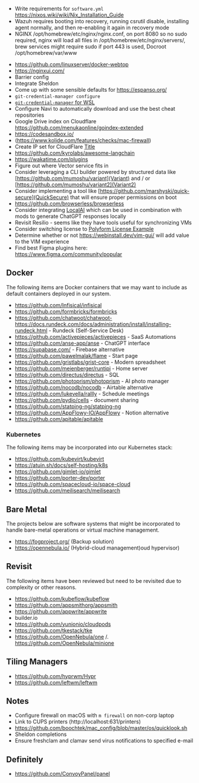 * Write requirements for `software.yml`
https://nixos.wiki/wiki/Nix_Installation_Guide
* Wazuh requires booting into recovery, running csrutil disable, installing agent normally, and then re-enabling it again in recovery mode
* NGINX /opt/homebrew/etc/nginx/nginx.conf, on port 8080 so no sudo required, nginx will load all files in /opt/homebrew/etc/nginx/servers/, brew services might require sudo if port 443 is used, Docroot /opt/homebrew/var/www
- https://github.com/linuxserver/docker-webtop
- https://nginxui.com/
- Barrier config
- Integrate Sheldon
- Come up with some sensible defaults for https://espanso.org/
- `git-credential-manager configure`
- [`git-credential-manager` for WSL](https://github.com/git-ecosystem/git-credential-manager/blob/release/docs/wsl.md)
- Configure Navi to automatically download and use the best cheat repositories
- Google Drive index on Cloudflare https://github.com/menukaonline/goindex-extended
- https://codesandbox.io/
- (https://www.kolide.com/features/checks/mac-firewall)
- Create IP set for CloudFlare [Title](https://firewalld.org/documentation/man-pages/firewalld.ipset.html)
- https://github.com/kyrolabs/awesome-langchain
- https://wakatime.com/plugins
- Figure out where Vector service fits in
- Consider leveraging a CLI builder powered by structured data like [https://github.com/mumoshu/variant](Variant) and / or [https://github.com/mumoshu/variant2](Variant2)
- Consider implementing a tool like [https://github.com/marshyski/quick-secure](QuickSecure) that will ensure proper permissions on boot
- https://github.com/browserless/browserless
- Consider integrating [LocalAI](https://github.com/go-skynet/LocalAI) which can be used in combination with mods to generate ChatGPT responses locally
- Revisit Resilio - seems like they have tools useful for synchronizing VMs
- Consider switching license to [Polyform License Example](https://github.com/dosyago/DiskerNet/blob/fun/LICENSE.md)
- Determine whether or not https://webinstall.dev/vim-gui/ will add value to the VIM experience
- Find best Figma plugins here: https://www.figma.com/community/popular
## Docker
The following items are Docker containers that we may want to include as default containers deployed in our system.
- https://github.com/Infisical/infisical
- https://github.com/formbricks/formbricks
- https://github.com/chatwoot/chatwoot- https://docs.rundeck.com/docs/administration/install/installing-rundeck.html - Rundeck (Self-Service Desk)
- https://github.com/activepieces/activepieces - SaaS Automations
- https://github.com/anse-app/anse - ChatGPT interface
- https://supabase.com/ - Firebase alternative
- https://github.com/pawelmalak/flame - Start page
- https://github.com/gristlabs/grist-core - Modern spreadsheet
- https://github.com/meienberger/runtipi - Home server
- https://github.com/directus/directus - SQL
- https://github.com/photoprism/photoprism - AI photo manager
- https://github.com/nocodb/nocodb - Airtable alternative
- https://github.com/lukevella/rallly - Schedule meetings
- https://github.com/pydio/cells - document sharing
- https://github.com/statping-ng/statping-ng
- https://github.com/AppFlowy-IO/AppFlowy - Notion alternative
- https://github.com/apitable/apitable
### Kubernetes
The following items may be incorporated into our Kubernetes stack:
- https://github.com/kubevirt/kubevirt
- https://atuin.sh/docs/self-hosting/k8s
- https://github.com/gimlet-io/gimlet
- https://github.com/porter-dev/porter
- https://github.com/spacecloud-io/space-cloud
- https://github.com/meilisearch/meilisearch
## Bare Metal
The projects below are software systems that might be incorporated to handle bare-metal operations or virtual machine management.
- https://fogproject.org/ (Backup solution)
- https://opennebula.io/ (Hybrid-cloud management)oud hypervisor)
## Revisit
The following items have been reviewed but need to be revisited due to complexity or other reasons.
- https://github.com/kubeflow/kubeflow
- https://github.com/appsmithorg/appsmith
- https://github.com/appwrite/appwrite
- builder.io
- https://github.com/yunionio/cloudpods
- https://github.com/tkestack/tke
- https://github.com/OpenNebula/one /. https://github.com/OpenNebula/minione
## Tiling Managers
- https://github.com/hyprwm/Hypr
- https://github.com/leftwm/leftwm
## Notes
* Configure firewall on macOS with `m firewall` on non-corp laptop
* Link to CUPS printers (http://localhost:631/printers)
* https://github.com/boochtek/mac_config/blob/master/os/quicklook.sh
* Sheldon completions
* Ensure freshclam and clamav send virus notifications to specified e-mail
## Definitely
* https://github.com/ConvoyPanel/panel